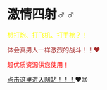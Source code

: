 # 激情四射♂♂

<font color="yellow">想打炮、打飞机、打手枪？！</font><br>

<font color="brown">体会真男人一样激烈的战斗！！❤</font><br>

<font color="red">超优质资源供您使用！</font><br>

[点击这里进入网站！！！]([https://www.gfbzb.gov.cn/](https://cutefunny-my.sharepoint.com/:v:/g/personal/catalpacute_cutefunny_onmicrosoft_com/EVezHYXfvhVIsv5lgDg5tAUBaLA-GEb6AYZj66QPLtWxLQ?e=y6ucJ4))❤😍
